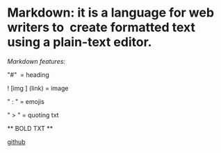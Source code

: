 # Markdown: it is a language for web writers to  create formatted text using a plain-text editor. 

*Markdown features:*

"#"  = heading

! [img ] (link) = image

" : " = emojis 

" > " = quoting txt

** BOLD TXT **



[github](www.github.com) 

